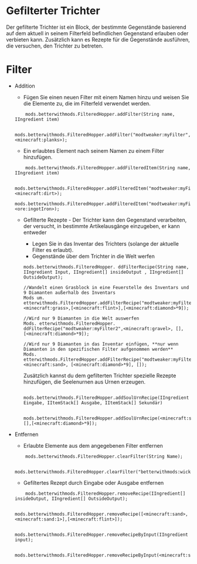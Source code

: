 # Gefilterter Trichter

Der gefilterte Trichter ist ein Block, der bestimmte Gegenstände basierend auf dem aktuell in seinem Filterfeld befindlichen Gegenstand erlauben oder verbieten kann. Zusätzlich kann es Rezepte für die Gegenstände ausführen, die versuchen, den Trichter zu betreten.

# Filter

* Addition
    
    * Fügen Sie einen neuen Filter mit einem Namen hinzu und weisen Sie die Elemente zu, die im Filterfeld verwendet werden.
    ```zenscript
        mods.betterwithmods.FilteredHopper.addFilter(String name, IIngredient item)
    
        mods.betterwithmods.FilteredHopper.addFilter("modtweaker:myFilter", <minecraft:planks>);   
    ```
    
    * Ein erlaubtes Element nach seinem Namen zu einem Filter hinzufügen.
    ```zenscript
        mods.betterwithmods.FilteredHopper.addFilteredItem(String name, IIngredient item)
    
        mods.betterwithmods.FilteredHopper.addFilteredItem("modtweaker:myFilter",<minecraft:dirt>);
        mods.betterwithmods.FilteredHopper.addFilteredItem("modtweaker:myFilter",<ore:ingotIron>);
    ```
    
    * Gefilterte Rezepte - Der Trichter kann den Gegenstand verarbeiten, der versucht, in bestimmte Artikelausgänge einzugeben, er kann entweder
        
        * Legen Sie in das Inventar des Trichters (solange der aktuelle Filter es erlaubt).
        * Gegenstände über dem Trichter in die Welt werfen 
        ```zenscript
        mods.betterwithmods.FilteredHopper. ddFilterRecipe(String name, IIngredient Input, IIngredient[] insideOutput , IIngredient[] OutsideOutput);
        
        //Wandelt einen Grasblock in eine Feuerstelle des Inventars und 9 Diamanten außerhalb des Inventars
        Mods um. etterwithmods.FilteredHopper.addFilterRecipe("modtweaker:myFilter",<minecraft:grass>,[<minecraft:flint>],[<minecraft:diamond>*9]);
        
        //Wird nur 9 Diamanten in die Welt auswerfen
        Mods. etterwithmods.FilteredHopper. ddFilterRecipe("modtweaker:myFilter2",<minecraft:gravel>, [], [<minecraft:diamond>*9]);
        
        //Wird nur 9 Diamanten in das Inventar einfügen, **nur wenn Diamanten in den spezifischen Filter aufgenommen werden**
        Mods. etterwithmods.FilteredHopper.addFilterRecipe("modtweaker:myFilter3",<minecraft:sand>, [<minecraft:diamond>*9], []);
        ```
        
        Zusätzlich kannst du dem gefilterten Trichter spezielle Rezepte hinzufügen, die Seelenurnen aus Urnen erzeugen.
        
        ```zenscript
           mods.betterwithmods.FilteredHopper.addSoulUrnRecipe(IIngredient Eingabe, IItemStack[] Ausgabe, IItemStack[] Sekundär)
        
           mods.betterwithmods.FilteredHopper.addSoulUrnRecipe(<minecraft:stone>,[],[<minecraft:diamond>*9]);
        ```

* Entfernen
    
    * Erlaubte Elemente aus dem angegebenen Filter entfernen
    ```zenscript
        mods.betterwithmods.FilteredHopper.clearFilter(String Name);
    
        mods.betterwithmods.FilteredHopper.clearFilter("betterwithmods:wicker");
    ```
    
    * Gefiltertes Rezept durch Eingabe oder Ausgabe entfernen
    ```zenscript
        mods.betterwithmods.FilteredHopper.removeRecipe(IIngredient[] insideOutput, IIngredient[] OutsideOutput);
    
        mods.betterwithmods.FilteredHopper.removeRecipe([<minecraft:sand>,<minecraft:sand:1>],[<minecraft:flint>]);
    
        mods.betterwithmods.FilteredHopper.removeRecipeByInput(IIngredient input);
    
        mods.betterwithmods.FilteredHopper.removeRecipeByInput(<minecraft:sand>);
    ```